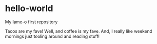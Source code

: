 # hello-world
My lame-o first repository

Tacos are my fave! Well, and coffee is my fave. And, I really like weekend mornings just tooling around and reading stuff!
